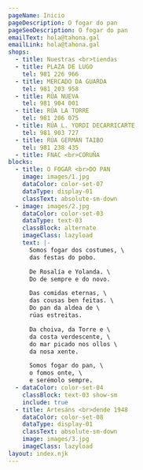 ```yaml
---
pageName: Inicio
pageDescription: O fogar do pan
pageSeoDescription: O fogar do pan
emailText: hola@tahona.gal
emailLink: hola@tahona.gal
shops:
  - title: Nuestras <br>tiendas
  - title: PLAZA DE LUGO
    tel: 981 226 966
  - title: MERCADO DA GUARDA
    tel: 981 203 958
  - title: RÚA NUEVA
    tel: 981 904 001
  - title: RÚA LA TORRE
    tel: 981 206 075
  - title: RÚA L. YORDI DECARRICARTE
    tel: 981 903 727
  - title: RÚA GERMÁN TAIBO
    tel: 981 238 435
  - title: FNAC <br>CORUÑA
blocks:
  - title: O FOGAR <br>DO PAN
    image: images/1.jpg
    dataColor: color-set-07
    dataType: display-01
    classText: absolute-sm-down
  - image: images/2.jpg
    dataColor: color-set-03
    dataType: text-03
    classBlock: alternate
    imageClass: lazyload
    text: |-
      Somos fogar dos costumes, \
      das festas do pobo.

      De Rosalía e Yolanda. \
      Do de sempre e do novo.

      Das comidas eternas, \
      das cousas ben feitas. \
      Do pan da aldea de \
      rúas estreitas.

      Da choiva, da Torre e \
      da costa verdescente, \
      do mar picado nos ollos \
      da nosa xente.

      Somos fogar do pan, \
      o fomos onte, \
      e serémolo sempre.
  - dataColor: color-set-04
    classBlock: text-03 show-sm
    include: true
  - title: Artesáns <br>dende 1948
    dataColor: color-set-08
    dataType: display-01
    classText: absolute-sm-down
    image: images/3.jpg
    imageClass: lazyload
layout: index.njk
---
```

